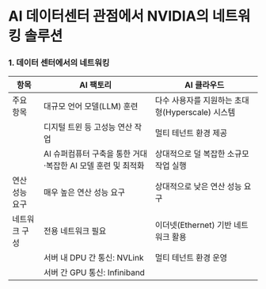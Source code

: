 # AI 데이터센터 관점에서 NVIDIA의 네트워킹 솔루션 #


### 1. 데이터 센터에서의 네트워킹 ###

|항목|AI 팩토리| AI 클라우드|
|----|---------|--------|
|주요 항목| 대규모 언어 모델(LLM) 훈련| 다수 사용자를 지원하는 초대형(Hyperscale) 시스템|
|         | 디지털 트윈 등 고성능 연산 작업 |  멀티 테넌트 환경 제공 |
|         | AI 슈퍼컴퓨터 구축을 통한 거대·복잡한 AI 모델 훈련 및 최적화 | 상대적으로 덜 복잡한 소규모 작업 실행 |
|연산 성능 요구| 매우 높은 연산 성능 요구 | 상대적으로 낮은 연산 성능 요구 |
|네트워크 구성| 전용 네트워크 필요 | 이더넷(Ethernet) 기반 네트워크 활용 |
|            | 서버 내 DPU 간 통신: NVLink |멀티 테넌트 환경 운영  |
|            | 서버 간 GPU 통신: Infiniband |  |

